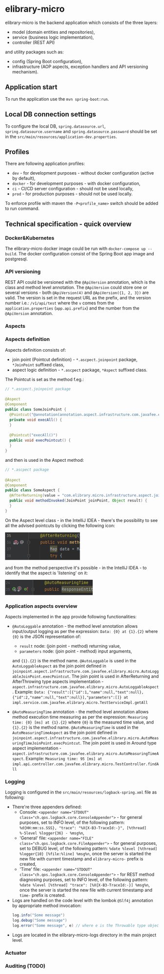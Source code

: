 # elibrary-micro

elibrary-micro is the backend application which consists of the three layers:

* model (domain entities and repositories),
* service (business logic implementation),
* controller (REST API)

and utility packages such as:

* config (Spring Boot configuration),
* infrastructure (AOP aspects, exception handlers and API versioning mechanism).

## Application start

To run the application use the `mvn spring-boot:run`.

## Local DB connection settings

To configure the local DB, `spring.datasource.url`, `spring.datasource.username` and `spring.datasource.password`
should be set in the `src/main/resources/application-dev.properties`.

## Profiles

There are following application profiles:

* `dev` - for development purposes - without docker configuration (active by default),
* `docker` - for development purposes - with docker configuration,
* `ci` - CI/CD server configuration - should not be used locally,
* `prod` - for production purposes - should not be used locally.

To enforce profile with maven the `-P<profile_name>` switch should be added to run command.

## Technical specification - quick overview

### Docker&Kubernetes
The elibrary-micro docker image could be run with `docker-compose up --build`. The docker configuration consist of the 
Spring Boot app image and postgresql.

### API versioning
REST API could be versioned with the `@ApiVersion` annotation, which is the class and method level annotation. 
The `@ApiVersion` could store one or several versions - both `@ApiVersion(4)` and `@ApiVersion({1, 2, 3})` are valid.
The version is set in the request URL as the prefix, and the version number i.e.: `/v1/api/test` 
where the `v` comes from the `application.properties` (`app.api.prefix`) and the number from the `@ApiVersion` annotation. 

### Aspects
### Aspects definition
Aspects definition consists of:

* join point (Pointcut definition) - `*.ascpect.joinpoint` package,  `*JoinPoint` suffixed class,
* aspect logic definition - `*.ascpect` package,  `*Aspect` suffixed class. 

The Pointcut is set as the method f.eg.:

```java
// *.ascpect.joinpoint package

@Aspect
@Component
public class SomeJoinPoint {
  @Pointcut("@annotation(annotation.aspect.infrastructure.com.javafee.elibrary.micro.AutoLoggable)")
  private void execAll() {
  }

  @Pointcut("execAll()")
  public void execPointcut() {
  }
}
```

and then is used in the Aspect method:

```java
// *.ascpect package

@Aspect
@Component
public class SomeAspect {
  @AfterReturning(value = "com.elibrary.micro.infrastructure.aspect.joinpoint.SomeJoinPoint.execPointcut()", returning = "result")
  public void methodInvoked(JoinPoint joinPoint, Object result) {
  }
}
```

On the Aspect level class - in the IntelliJ IDEA - there's the possibility to see all the advised pointcuts by clicking the 
following icon:

![advise-method.png](src/main/resources/readme/advise-method.png)

and from the method perspective it's possible - in the IntelliJ IDEA - to identify that the aspect is 'listening' on it:

![aop-advice.png](src/main/resources/readme/aop-advice.png)

### Application aspects overview
Aspects implemented in the app provide following functionalities:

* `@AutoLoggable` annotation - the method level annotation allows input/output logging as per the expression: 
`Data: {0} at {1}.{2}` where `{0}` is the JSON representation of:
  * `result` node: (join point - method) returning value,
  * `parameters` node: (join point - method) input arguments,
  
  and `{1}.{2}` is the method name. `@AutoLoggable` is used in the `AutoLoggableAspect` as the join point defined in
  `joinpoint.aspect.infrastructure.com.javafee.elibrary.micro.AutoLoggableJoinPoint.execPointcut`. The join point is used in
  AfterReturning and AfterThrowing type aspects implementation - `aspect.infrastructure.com.javafee.elibrary.micro.AutoLoggableAspect`. 
  Example:
  `Data: {"result":[{"id":1,"name":null,"text":null},{"id":2,"name":null,"text":null}],"parameters":[]} at impl.service.com.javafee.elibrary.micro.TestServiceImpl.getAll`


* `@AutoMeasuringTime` annotation - the method level annotation allows method execution time measuring as per the expression:
  `Measuring time: {0} [ms] at {1}.{2}` where `{0}` is the measured time value, and `{1}.{2}` is the method name. 
  `@AutoMeasuringTime` is used in the `AutoMeasuringTimeAspect` as the join point defined in
  `joinpoint.aspect.infrastructure.com.javafee.elibrary.micro.AutoMeasuringTimeJoinPoint.execPointcut`. The join point is used in
  Around type aspect implementation - `aspect.infrastructure.com.javafee.elibrary.micro.AutoMeasuringTimeAspect`.
  Example:
  `Measuring time: 95 [ms] at impl.api.controller.com.javafee.elibrary.micro.TestController.findAll`
  
### Logging
Logging is configured in the `src/main/resources/logback-spring.xml` file as following:

* There're three appenders defined:
  * Console: `<appender name="STDOUT" class="ch.qos.logback.core.ConsoleAppender">` - for general purposes, set to INFO level, 
    of the following pattern: `%d{HH:mm:ss.SSS}, "trace": "%X{X-B3-TraceId:-}", [%thread] %-5level %logger{36} - %msg%n`,
  * 'General' file: `<appender name="FILE" class="ch.qos.logback.core.FileAppender">` - for general purposes, set to DEBUG level, 
    of the following pattern: `%date %level [%thread] %logger{10} [%file:%line] %msg%n`, once the server is started 
    the new file with current timestamp and `elibrary-micro-` prefix is created,
  * 'Time' file: `<appender name="STDOUT" class="ch.qos.logback.core.ConsoleAppender">` - for REST method diagnosing purposes, 
    set to INFO level, of the following pattern: `%date %level [%thread] "trace": [%X{X-B3-TraceId:-}] %msg%n`, once the server 
    is started the new file with current timestamp and `time-` prefix is created.
* Logs are handled on the code level with the lombok `@Slf4j` annotation by appropriate method invocation:
    ```java 
    log.info("Some message")
    log.debug("Some message")
    log.error("Some message", e) // where e is the Throwable type object
    ```
* Logs are located in the elibrary-micro-logs directory in the main project level.

### Actuator

### Auditing (TODO)

